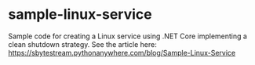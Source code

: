 # sample-linux-service
Sample code for creating a Linux service using .NET Core implementing a clean shutdown strategy.
See the article here:
https://sbytestream.pythonanywhere.com/blog/Sample-Linux-Service